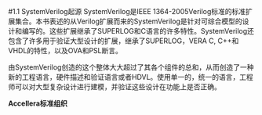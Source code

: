 #1.1 SystemVerilog起源
SystemVerilog是IEEE 1364-2005Verilog标准的标准扩展集合。本书表述的从Verilog扩展而来的SystemVerilog是针对可综合模型的设计和编写的。这些扩展继承了SUPERLOG和C语言的许多特性。SystemVerilog还包含了许多用于验证大型设计的扩展，继承了SUPERLOG，VERA C, C++和VHDL的特性，以及OVA和PSL断言。

由SystemVerilog创造的这个整体大大超过了其各个组件的总和，从而创造了一种新的工程语言，硬件描述和验证语言或者HDVL。使用单一的，统一的语言，工程师可以对大型复杂设计进行建模，并验证这些设计在功能上是否正确。

**Accellera标准组织**